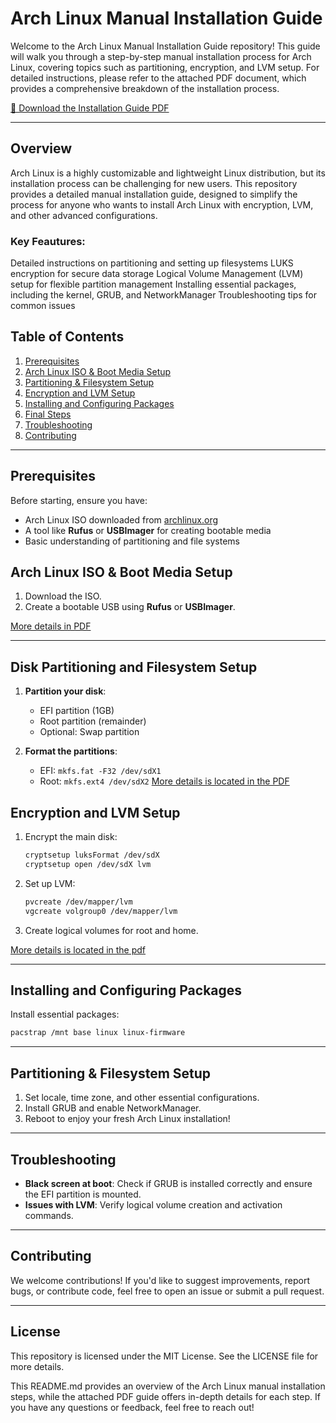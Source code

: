 # Arch Linux Manual Installation Guide

Welcome to the Arch Linux Manual Installation Guide repository! This guide will walk you through a step-by-step manual installation process for Arch Linux, covering topics such as partitioning, encryption, and LVM setup. For detailed instructions, please refer to the attached PDF document, which provides a comprehensive breakdown of the installation process.

[📄 Download the Installation Guide PDF](https://github.com/yakszamani/ArchLinux-Manual-Install/blob/main/Installing%20Arch%20Linux.pdf)

---
## Overview
Arch Linux is a highly customizable and lightweight Linux distribution, but its installation process can be challenging for new users. This repository provides a detailed manual installation guide, designed to simplify the process for anyone who wants to install Arch Linux with encryption, LVM, and other advanced configurations.

### Key Feautures:
Detailed instructions on partitioning and setting up filesystems
LUKS encryption for secure data storage
Logical Volume Management (LVM) setup for flexible partition management
Installing essential packages, including the kernel, GRUB, and NetworkManager
Troubleshooting tips for common issues

## Table of Contents
1. [Prerequisites](https://github.com/yakszamani/ArchLinux-Manual-Install/blob/main/Installing%20Arch%20Linux.pdf)
2. [Arch Linux ISO & Boot Media Setup](https://github.com/yakszamani/ArchLinux-Manual-Install/blob/main/Installing%20Arch%20Linux.pdf)
3. [Partitioning & Filesystem Setup](https://github.com/yakszamani/ArchLinux-Manual-Install/blob/main/Installing%20Arch%20Linux.pdf)
4. [Encryption and LVM Setup](https://github.com/yakszamani/ArchLinux-Manual-Install/blob/main/Installing%20Arch%20Linux.pdf)
5. [Installing and Configuring Packages]([#installing-and-configuring-packages)
6. [Final Steps](https://github.com/yakszamani/ArchLinux-Manual-Install/blob/main/Installing%20Arch%20Linux.pdf)
7. [Troubleshooting](https://github.com/yakszamani/ArchLinux-Manual-Install/blob/main/Installing%20Arch%20Linux.pdf)
8. [Contributing](https://github.com/yakszamani/ArchLinux-Manual-Install/blob/main/Installing%20Arch%20Linux.pdf)

---

## Prerequisites
Before starting, ensure you have:
- Arch Linux ISO downloaded from [archlinux.org](https://archlinux.org/download/)
- A tool like **Rufus** or **USBImager** for creating bootable media
- Basic understanding of partitioning and file systems

## Arch Linux ISO & Boot Media Setup
1. Download the ISO.
2. Create a bootable USB using **Rufus** or **USBImager**.

[More details in PDF](https://github.com/yakszamani/ArchLinux-Manual-Install/blob/main/Installing%20Arch%20Linux.pdf)

---

## Disk Partitioning and Filesystem Setup

1. **Partition your disk**:
   - EFI partition (1GB)
   - Root partition (remainder)
   - Optional: Swap partition

2. **Format the partitions**:
   - EFI: `mkfs.fat -F32 /dev/sdX1`
   - Root: `mkfs.ext4 /dev/sdX2`
[More details is located in the PDF](https://github.com/yakszamani/ArchLinux-Manual-Install/blob/main/Installing%20Arch%20Linux.pdf)

## Encryption and LVM Setup
1. Encrypt the main disk:
    ```bash
    cryptsetup luksFormat /dev/sdX
    cryptsetup open /dev/sdX lvm
    ```

2. Set up LVM:
    ```bash
    pvcreate /dev/mapper/lvm
    vgcreate volgroup0 /dev/mapper/lvm
    ```

3. Create logical volumes for root and home.

[More details is located in the pdf](https://github.com/yakszamani/ArchLinux-Manual-Install/blob/main/Installing%20Arch%20Linux.pdf)

---

## Installing and Configuring Packages
Install essential packages:
```bash
pacstrap /mnt base linux linux-firmware
```
---
## Partitioning & Filesystem Setup
1. Set locale, time zone, and other essential configurations.
2. Install GRUB and enable NetworkManager.
3. Reboot to enjoy your fresh Arch Linux installation!
   
---

## **Troubleshooting**
- **Black screen at boot**: Check if GRUB is installed correctly and ensure the EFI partition is mounted.
- **Issues with LVM**: Verify logical volume creation and activation commands.
---

## **Contributing**
We welcome contributions! If you'd like to suggest improvements, report bugs, or contribute code, feel free to open an issue or submit a pull request.

---
## **License**
This repository is licensed under the MIT License. See the LICENSE file for more details.

This README.md provides an overview of the Arch Linux manual installation steps, while the attached PDF guide offers in-depth details for each step. If you have any questions or feedback, feel free to reach out!
